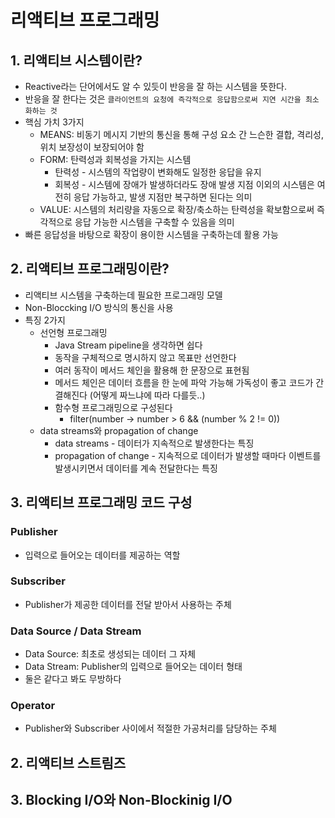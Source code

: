 # 리액티브 프로그래밍
## 1. 리액티브 시스템이란?
- Reactive라는 단어에서도 알 수 있듯이 반응을 잘 하는 시스템을 뜻한다.
- 반응을 잘 한다는 것은 `클라이언트의 요청에 즉각적으로 응답함으로써 지연 시간을 최소화하는 것`
- 핵심 가치 3가지
    - MEANS: 비동기 메시지 기반의 통신을 통해 구성 요소 간 느슨한 결합, 격리성, 위치 보장성이 보장되어야 함
    - FORM: 탄력성과 회복성을 가지는 시스템
        - 탄력성 - 시스템의 작업량이 변화해도 일정한 응답을 유지
        - 회복성 - 시스템에 장애가 발생하더라도 장애 발생 지점 이외의 시스템은 여전히 응답 가능하고, 발생 지점만 복구하면 된다는 의미
    - VALUE: 시스템의 처리량을 자동으로 확장/축소하는 탄력성을 확보함으로써 즉각적으로 응답 가능한 시스템을 구축할 수 있음을 의미
- 빠른 응답성을 바탕으로 확장이 용이한 시스템을 구축하는데 활용 가능

## 2. 리액티브 프로그래밍이란?
- 리액티브 시스템을 구축하는데 필요한 프로그래밍 모델
- Non-Bloccking I/O 방식의 통신을 사용
- 특징 2가지
    - 선언형 프로그래밍
        - Java Stream pipeline을 생각하면 쉽다
        - 동작을 구체적으로 명시하지 않고 목표만 선언한다
        - 여러 동작이 메서드 체인을 활용해 한 문장으로 표현됨
        - 메서드 체인은 데이터 흐름을 한 눈에 파악 가능해 가독성이 좋고 코드가 간결해진다 (어떻게 짜느냐에 따라 다를듯..)
        - 함수형 프로그래밍으로 구성된다
            - filter(number -> number > 6 && (number % 2 != 0))
    - data streams와 propagation of change
        - data streams - 데이터가 지속적으로 발생한다는 특징
        - propagation of change - 지속적으로 데이터가 발생할 때마다 이벤트를 발생시키면서 데이터를 계속 전달한다는 특징

## 3. 리액티브 프로그래밍 코드 구성
### Publisher
- 입력으로 들어오는 데이터를 제공하는 역할
### Subscriber
- Publisher가 제공한 데이터를 전달 받아서 사용하는 주체
### Data Source / Data Stream
- Data Source: 최초로 생성되는 데이터 그 자체
- Data Stream: Publisher의 입력으로 들어오는 데이터 형태
- 둘은 같다고 봐도 무방하다
### Operator
- Publisher와 Subscriber 사이에서 적절한 가공처리를 담당하는 주체


## 2. 리액티브 스트림즈


## 3. Blocking I/O와 Non-Blockinig I/O